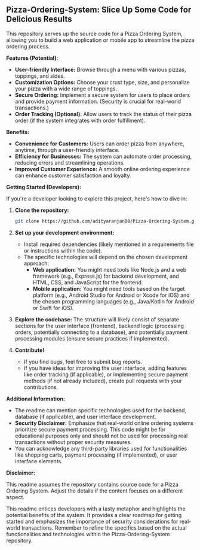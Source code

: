 ## Pizza-Ordering-System: Slice Up Some Code for Delicious Results

This repository serves up the source code for a Pizza Ordering System, allowing you to build a web application or mobile app to streamline the pizza ordering process.

**Features (Potential):**

* **User-friendly Interface:** Browse through a menu with various pizzas, toppings, and sides.
* **Customization Options:**  Choose your crust type, size, and personalize your pizza with a wide range of toppings.
* **Secure Ordering:**  Implement a secure system for users to place orders and provide payment information. (Security is crucial for real-world transactions.)
* **Order Tracking (Optional):** Allow users to track the status of their pizza order (if the system integrates with order fulfillment).

**Benefits:**

* **Convenience for Customers:**  Users can order pizza from anywhere, anytime, through a user-friendly interface.
* **Efficiency for Businesses:**  The system can automate order processing, reducing errors and streamlining operations.
* **Improved Customer Experience:**  A smooth online ordering experience can enhance customer satisfaction and loyalty.

**Getting Started (Developers):**

If you're a developer looking to explore this project, here's how to dive in:

1. **Clone the repository:**

   ```bash
   git clone https://github.com/adityaranjan08/Pizza-Ordering-System.git
   ```

2. **Set up your development environment:**

   - Install required dependencies (likely mentioned in a requirements file or instructions within the code).
   - The specific technologies will depend on the chosen development approach:
      * **Web application:** You might need tools like Node.js and a web framework (e.g., Express.js) for backend development, and HTML, CSS, and JavaScript for the frontend.
      * **Mobile application:** You might need tools based on the target platform (e.g., Android Studio for Android or Xcode for iOS) and the chosen programming languages (e.g., Java/Kotlin for Android or Swift for iOS).

3. **Explore the codebase:** The structure will likely consist of separate sections for the user interface (frontend), backend logic (processing orders, potentially connecting to a database), and potentially payment processing modules (ensure secure practices if implemented).

4. **Contribute!** 
   - If you find bugs, feel free to submit bug reports.
   - If you have ideas for improving the user interface, adding features like order tracking (if applicable), or implementing secure payment methods (if not already included), create pull requests with your contributions.

**Additional Information:**

* The readme can mention specific technologies used for the backend, database (if applicable), and user interface development.
* **Security Disclaimer:** Emphasize that real-world online ordering systems prioritize secure payment processing. This code might be for educational purposes only and should not be used for processing real transactions without proper security measures.
* You can acknowledge any third-party libraries used for functionalities like shopping carts, payment processing (if implemented), or user interface elements.

**Disclaimer:**

This readme assumes the repository contains source code for a Pizza Ordering System. Adjust the details if the content focuses on a different aspect.

This readme entices developers with a tasty metaphor and highlights the potential benefits of the system. It provides a clear roadmap for getting started and emphasizes the importance of security considerations for real-world transactions. Remember to refine the specifics based on the actual functionalities and technologies within the Pizza-Ordering-System repository.
